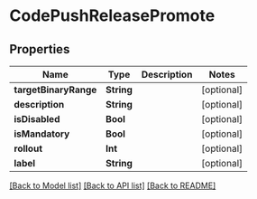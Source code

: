 # CodePushReleasePromote

## Properties
Name | Type | Description | Notes
------------ | ------------- | ------------- | -------------
**targetBinaryRange** | **String** |  | [optional] 
**description** | **String** |  | [optional] 
**isDisabled** | **Bool** |  | [optional] 
**isMandatory** | **Bool** |  | [optional] 
**rollout** | **Int** |  | [optional] 
**label** | **String** |  | [optional] 

[[Back to Model list]](../README.md#documentation-for-models) [[Back to API list]](../README.md#documentation-for-api-endpoints) [[Back to README]](../README.md)


